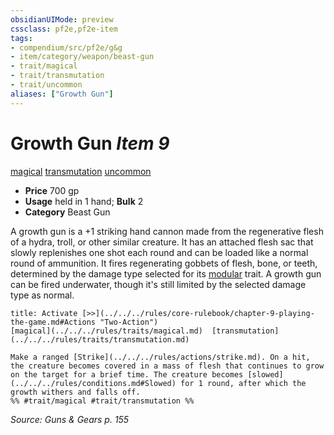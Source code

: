 ```yaml
---
obsidianUIMode: preview
cssclass: pf2e,pf2e-item
tags:
- compendium/src/pf2e/g&g
- item/category/weapon/beast-gun
- trait/magical
- trait/transmutation
- trait/uncommon
aliases: ["Growth Gun"]
---
```

# Growth Gun *Item 9*  
[magical](../../../Rules/traits/magical.md)  [transmutation](../../../Rules/traits/transmutation.md)  [uncommon](../../../Rules/traits/uncommon.md)  

- **Price** 700 gp
- **Usage** held in 1 hand; **Bulk** 2
- **Category** Beast Gun

A growth gun is a +1 striking hand cannon made from the regenerative flesh of a hydra, troll, or other similar creature. It has an attached flesh sac that slowly replenishes one shot each round and can be loaded like a normal round of ammunition. It fires regenerating gobbets of flesh, bone, or teeth, determined by the damage type selected for its [modular](../../../Rules/traits/modular-logm.md) trait. A growth gun can be fired underwater, though it's still limited by the selected damage type as normal.

```ad-embed-ability
title: Activate [>>](../../../rules/core-rulebook/chapter-9-playing-the-game.md#Actions "Two-Action")
[magical](../../../rules/traits/magical.md)  [transmutation](../../../rules/traits/transmutation.md)  

Make a ranged [Strike](../../../rules/actions/strike.md). On a hit, the creature becomes covered in a mass of flesh that continues to grow on the target for a brief time. The creature becomes [slowed](../../../rules/conditions.md#Slowed) for 1 round, after which the growth withers and falls off.  
%% #trait/magical #trait/transmutation %%
```

*Source: Guns & Gears p. 155*
